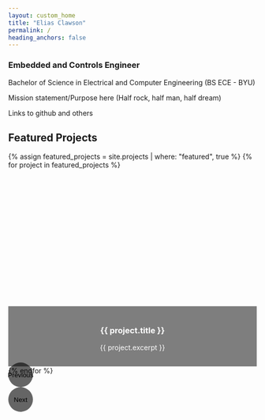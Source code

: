```yaml
---
layout: custom_home
title: "Elias Clawson"
permalink: /
heading_anchors: false
---
```





### Embedded and Controls Engineer
Bachelor of Science in Electrical and Computer Engineering (BS ECE - BYU)

Mission statement/Purpose here (Half rock, half man, half dream)

Links to github and others

## Featured Projects

<div id="projectCarousel" class="carousel slide" data-ride="carousel" data-interval="5000">
  <div class="carousel-inner">
    {% assign featured_projects = site.projects | where: "featured", true %}
    {% for project in featured_projects %}
    <div class="carousel-item {% if forloop.first %}active{% endif %}">
      <a href="{{ project.url }}" style="text-decoration: none; color: inherit;">
        <div class="carousel-image" style="position:relative; height:400px; background:url('{{ project.image }}') center/cover;">
          <div class="carousel-caption" style="background: rgba(0,0,0,0.5); color: white; padding: 1rem; position: absolute; bottom: 0; width: 100%;">
            <h3>{{ project.title }}</h3>
            <p>{{ project.excerpt }}</p>
          </div>
        </div>
      </a>
    </div>
    {% endfor %}
  </div>

  <button class="carousel-control-prev custom-carousel-btn" type="button" data-target="#projectCarousel" data-slide="prev">
    <span class="carousel-control-prev-icon" aria-hidden="true"></span>
    <span class="sr-only">Previous</span>
  </button>
  <button class="carousel-control-next custom-carousel-btn" type="button" data-target="#projectCarousel" data-slide="next">
    <span class="carousel-control-next-icon" aria-hidden="true"></span>
    <span class="sr-only">Next</span>
  </button>
</div>

<style>
.custom-carousel-btn {
  width: 50px;
  height: 50px;
  background-color: rgba(0, 0, 0, 0.6);
  border: none;
  border-radius: 50%;
  display: flex;
  align-items: center;
  justify-content: center;
  top: 50%;
  transform: translateY(-50%);
}

.carousel-control-prev {
  left: 20px;
}
.carousel-control-next {
  right: 20px;
}

.carousel-image {
  display: flex;
  align-items: center;
  justify-content: center;
  color: white;
  text-align: center;
  overflow: hidden;
  background-size: cover;
}
</style>
